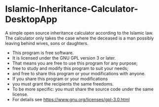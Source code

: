 # Islamic-Inheritance-Calculator-DesktopApp
A simple open source inheritance calculator according to the Islamic law. The calculator only takes the case where the deceased is a man possibly leaving behind wives, sons or daughters.

- This program is free software.
- It is licensed under the GNU GPL version 3 or later.
- That means you are free to use this program for any purpose;
- free to study and modify this program to suit your needs;
- and free to share this program or your modifications with anyone.
- If you share this program or your modifications
- you must grant the recipients the same freedoms.
- To be more specific: you must share the source code under the same license.
- For details see https://www.gnu.org/licenses/gpl-3.0.html
